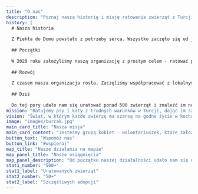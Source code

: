 ```yaml
---
title: "O nas"
description: "Poznaj naszą historię i misję ratowania zwierząt z Turcji"
history: |
  # Nasza historia
  
  Z Piekła do Domu powstało z potrzeby serca. Wszystko zaczęło się od jednego psa, którego spotkaliśmy podczas podróży do Turcji. Widok cierpiących zwierząt na ulicach Stambułu i innych miast nie dawał nam spokoju.
  
  ## Początki
  
  W 2020 roku założyliśmy naszą organizację z prostym celem - ratować psy i koty z trudnych warunków w Turcji i znajdować im nowe domy w Polsce. Pierwsze adopcje były dla nas ogromnym sukcesem i motywacją do dalszych działań.
  
  ## Rozwój
  
  Z czasem nasza organizacja rosła. Zaczęliśmy współpracować z lokalnymi schroniskami w Turcji, zorganizowaliśmy system transportu zwierząt, a także stworzyliśmy sieć wolontariuszy w Polsce.
  
  ## Dziś
  
  Do tej pory udało nam się uratować ponad 500 zwierząt i znaleźć im nowe domy. Każde uratowane zwierzę to dla nas ogromny sukces i motywacja do dalszej pracy.
mission: "Ratujemy psy i koty z trudnych warunków w Turcji, dając im szansę na nowe, lepsze życie w kochających domach w Polsce."
vision: "Świat, w którym każde zwierzę ma szansę na godne życie w kochającym domu, bez względu na to, gdzie się urodziło."
image: "images/burcak.jpg"
main_card_title: "Nasza misja"
main_card_content: "Jesteśmy grupą kobiet - wolontariuszek, które założyły inicjatywę **\"Z Piekła do Domu\"** w marcu 2025 roku. Naszym celem jest ratowanie psów i kotów z trudnych, często śmiertelnych warunków panujących obecnie w Turcji. Na początku była nas garstka, ale projekt nabrał tempa i nadal rośnie w siłę. Dowiedziałyśmy się z mediów i od naszych tureckich znajomych o **ustawie nr 5911**, która została wdrożona w Turcji w 2024 roku. Ustawa ma na celu **całkowitą eskterminacje psów bezdomnych w kraju**. Nie zgadzamy się na takie okrucieństwo. Uważamy, że zwierzęta mają prawo żyć, i to godnie żyć. Szerzymy świadomość. Karmimy, leczymy psy i koty w Turcji, organizujemy transport do Polski i szukamy dobrych, odpowiedzialnych domów adopcyjnych dla naszych skrzywdzonych podopiecznych."
button_text: "Wspomóż nas"
button_link: "#wspieraj"
map_title: "Nasze działania na mapie"
map_panel_title: "Nasze osiągnięcia"
map_panel_description: "Od początku naszej działalności udało nam się uratować setki zwierząt i znaleźć im nowe, kochające domy."
stat1_number: "500+"
stat1_label: "Uratowanych zwierząt"
stat2_number: "50+"
stat2_label: "Szczęśliwych adopcji"
---
```

